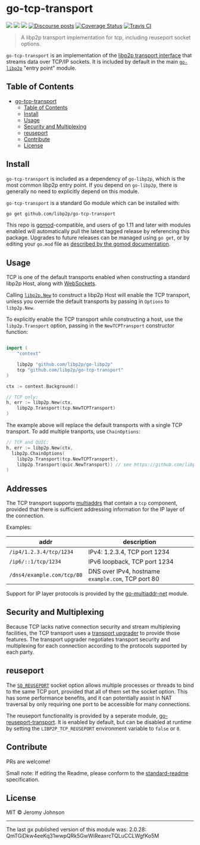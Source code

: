go-tcp-transport
==================

[![](https://img.shields.io/badge/made%20by-Protocol%20Labs-blue.svg?style=flat-square)](https://protocol.ai)
[![](https://img.shields.io/badge/project-libp2p-yellow.svg?style=flat-square)](https://libp2p.io/)
[![](https://img.shields.io/badge/freenode-%23libp2p-yellow.svg?style=flat-square)](http://webchat.freenode.net/?channels=%23libp2p)
[![Discourse posts](https://img.shields.io/discourse/https/discuss.libp2p.io/posts.svg)](https://discuss.libp2p.io)
[![Coverage Status](https://coveralls.io/repos/github/libp2p/go-tcp-transport/badge.svg?branch=master)](https://coveralls.io/github/libp2p/go-tcp-transport?branch=master)
[![Travis CI](https://travis-ci.com/libp2p/go-tcp-transport.svg?branch=master)](https://travis-ci.com/libp2p/go-tcp-transport)

> A libp2p transport implementation for tcp, including reuseport socket options.

`go-tcp-transport` is an implementation of the [libp2p transport
interface][concept-transport] that streams data over TCP/IP sockets. It is
included by default in the main [`go-libp2p`][go-libp2p] "entry point" module.

## Table of Contents

- [go-tcp-transport](#go-tcp-transport)
    - [Table of Contents](#table-of-contents)
    - [Install](#install)
    - [Usage](#usage)
    - [Security and Multiplexing](#security-and-multiplexing)
    - [reuseport](#reuseport)
    - [Contribute](#contribute)
    - [License](#license)

## Install

`go-tcp-transport` is included as a dependency of `go-libp2p`, which is the most
common libp2p entry point. If you depend on `go-libp2p`, there is generally no
need to explicitly depend on this module.

`go-tcp-transport` is a standard Go module which can be installed with:

``` sh
go get github.com/libp2p/go-tcp-transport
```


This repo is [gomod](https://github.com/golang/go/wiki/Modules)-compatible, and users of
go 1.11 and later with modules enabled will automatically pull the latest tagged release
by referencing this package. Upgrades to future releases can be managed using `go get`,
or by editing your `go.mod` file as [described by the gomod documentation](https://github.com/golang/go/wiki/Modules#how-to-upgrade-and-downgrade-dependencies).

## Usage

TCP is one of the default transports enabled when constructing a standard libp2p
Host, along with [WebSockets](https://github.com/libp2p/go-ws-transport).

Calling [`libp2p.New`][godoc-libp2p-new] to construct a libp2p Host will enable
the TCP transport, unless you override the default transports by passing in
`Options` to `libp2p.New`.

To explicitly enable the TCP transport while constructing a host, use the
`libp2p.Transport` option, passing in the `NewTCPTransport` constructor function:

``` go

import (
	"context"

	libp2p "github.com/libp2p/go-libp2p"
    tcp "github.com/libp2p/go-tcp-transport"
)

ctx := context.Background()

// TCP only:
h, err := libp2p.New(ctx,
    libp2p.Transport(tcp.NewTCPTransport)
)
```

The example above will replace the default transports with a single TCP
transport. To add multiple tranports, use `ChainOptions`:

``` go
// TCP and QUIC:
h, err := libp2p.New(ctx,
  libp2p.ChainOptions(
    libp2p.Transport(tcp.NewTCPTransport),
    libp2p.Transport(quic.NewTransport)) // see https://github.com/libp2p/go-libp2p-quic-transport
)
```

## Addresses

The TCP transport supports [multiaddrs][multiaddr] that contain a `tcp`
component, provided that there is sufficient addressing information for the IP
layer of the connection.

Examples:

| addr                       | description                                        |
|----------------------------|----------------------------------------------------|
| `/ip4/1.2.3.4/tcp/1234`    | IPv4: 1.2.3.4, TCP port 1234                       |
| `/ip6/::1/tcp/1234`        | IPv6 loopback, TCP port 1234                       |
| `/dns4/example.com/tcp/80` | DNS over IPv4, hostname `example.com`, TCP port 80 |


Support for IP layer protocols is provided by the
[go-multiaddr-net](https://github.com/multiformats/go-multiaddr-net) module.

## Security and Multiplexing

Because TCP lacks native connection security and stream multiplexing facilities,
the TCP transport uses a [transport upgrader][transport-upgrader] to provide
those features. The transport upgrader negotiates transport security and
multiplexing for each connection according to the protocols supported by each
party.

## reuseport

The [`SO_REUSEPORT`][explain-reuseport] socket option allows multiple processes
or threads to bind to the same TCP port, provided that all of them set the
socket option. This has some performance benefits, and it can potentially assist
in NAT traversal by only requiring one port to be accessible for many
connections.

The reuseport functionality is provided by a seperate module,
[go-reuseport-transport](github.com/libp2p/go-reuseport-transport). It is
enabled by default, but can be disabled at runtime by setting the
`LIBP2P_TCP_REUSEPORT` environment variable to `false` or `0`.

## Contribute

PRs are welcome!

Small note: If editing the Readme, please conform to the [standard-readme](https://github.com/RichardLitt/standard-readme) specification.

## License

MIT © Jeromy Johnson

---

The last gx published version of this module was: 2.0.28: QmTGiDkw4eeKq31wwpQRk5GwWiReaxrcTQLuCCLWgfKo5M

<!-- reference links -->
[go-libp2p]: https://github.com/libp2p/go-libp2p
[concept-transport]: https://docs.libp2p.io/concepts/transport/
[interface-host]: https://github.com/libp2p/go-libp2p-core/blob/master/host/host.go
[godoc-libp2p-new]: https://godoc.org/github.com/libp2p/go-libp2p#New
[transport-upgrader]: https://github.com/libp2p/go-libp2p-transport-upgrader
[explain-reuseport]: https://lwn.net/Articles/542629/
[multiaddr]: https://github.com/multiformats/multiaddr
